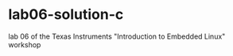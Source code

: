 lab06-solution-c
================

lab 06 of the Texas Instruments "Introduction to Embedded Linux" workshop
